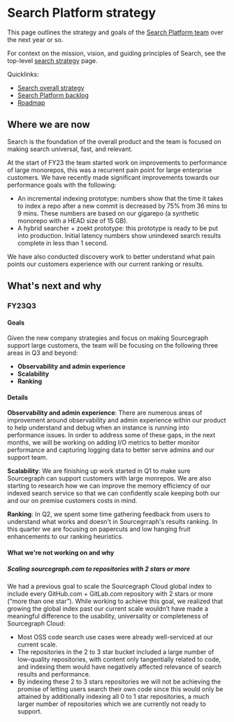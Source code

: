 # Search Platform strategy

This page outlines the strategy and goals of the [Search Platform team](../../../departments/engineering/teams/search/core.md) over the next year or so.

For context on the mission, vision, and guiding principles of Search, see the top-level [search strategy](../search/index.md) page.

Quicklinks:

- [Search overall strategy](../index.md)
- [Search Platform backlog](https://github.com/sourcegraph/sourcegraph/issues?q=is%3Aopen+is%3Aissue+label%3Ateam%2Fsearch-core)
- [Roadmap](https://docs.google.com/document/d/1XNrbBtkS8_lsjKxV8zvNfb1sn1Ug9Zhc24LFLCOa-Ic/edit?usp=sharing)

## Where we are now

Search is the foundation of the overall product and the team is focused on making search universal, fast, and relevant.

At the start of FY23 the team started work on improvements to performance of large monorepos, this was a recurrent pain point for large enterprise customers. We have recently made significant improvements towards our performance goals with the following:

- An incremental indexing prototype: numbers show that the time it takes to index a repo after a new commit is decreased by 75% from 36 mins to 9 mins. These numbers are based on our gigarepo (a synthetic monorepo with a HEAD size of 15 GB).
- A hybrid searcher + zoekt prototype: this prototype is ready to be put into production. Initial latency numbers show unindexed search results complete in less than 1 second.

We have also conducted discovery work to better understand what pain points our customers experience with our current ranking or results.

## What's next and why

### FY23Q3

#### Goals

Given the new company strategies and focus on making Sourcegraph support large customers, the team will be focusing on the following three areas in Q3 and beyond:

- **Observability and admin experience**
- **Scalability**
- **Ranking**

#### Details

**Observability and admin experience**: There are numerous areas of improvement around observability and admin experience within our product to help understand and debug when an instance is running into performance issues. In order to address some of these gaps, in the next months, we will be working on adding I/O metrics to better monitor performance and capturing logging data to better serve admins and our support team.

**Scalability**: We are finishing up work started in Q1 to make sure Sourcegraph can support customers with large monrepos. We are also starting to research how we can improve the memory efficiency of our indexed search service so that we can confidently scale keeping both our and our on premise customers costs in mind.

**Ranking**: In Q2, we spent some time gathering feedback from users to understand what works and doesn't in Sourcegrraph's results ranking. In this quarter we are focusing on papercuts and low hanging fruit enhancements to our ranking heuristics.

#### What we're not working on and why

##### Scaling sourcegraph.com to repositories with 2 stars or more

We had a previous goal to scale the Sourcegraph Cloud global index to include every GitHub.com + GitLab.com repository with 2 stars or more (“more than one star”). While working to achieve this goal, we realized that growing the global index past our current scale wouldn’t have made a meaningful difference to the usability, universality or completeness of Sourcegraph Cloud:

- Most OSS code search use cases were already well-serviced at our current scale.
- The repositories in the 2 to 3 star bucket included a large number of low-quality repositories, with content only tangentially related to code, and indexing them would have negatively affected relevance of search results and performance.
- By indexing these 2 to 3 stars repositories we will not be achieving the promise of letting users search their own code since this would only be attained by additionally indexing all 0 to 1 star repositories, a much larger number of repositories which we are currently not ready to support.
